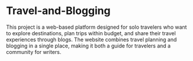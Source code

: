 # Travel-and-Blogging
This project is a web-based platform designed for solo travelers who want to explore destinations, plan trips within budget, and share their travel experiences through blogs. The website combines travel planning and blogging in a single place, making it both a guide for travelers and a community for writers.
